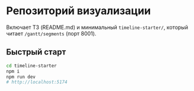 # Репозиторий визуализации

Включает ТЗ (README.md) и минимальный `timeline-starter/`, который читает `/gantt/segments` (порт 8001).

## Быстрый старт

```bash
cd timeline-starter
npm i
npm run dev
# http://localhost:5174
```
